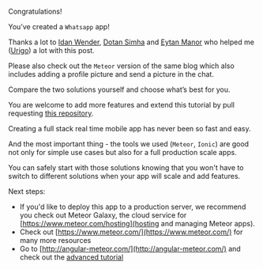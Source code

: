 Congratulations!

You’ve created a `Whatsapp` app!

Thanks a lot to [Idan Wender](https://github.com/idanwe/), [Dotan Simha](https://github.com/dotansimha) and [Eytan Manor](https://github.com/DAB0mB) who helped me ([Urigo](https://github.com/urigo)) a lot with this post.

Please also check out the `Meteor` version of the same blog which also includes adding a profile picture and send a picture in the chat.

Compare the two solutions yourself and choose what’s best for you.

You are welcome to add more features and extend this tutorial by pull requesting [this repository](https://github.com/DAB0mB/ionic-meteor-whatsapp).

Creating a full stack real time mobile app has never been so fast and easy.

And the most important thing - the tools we used (`Meteor`, `Ionic`) are good not only for simple use cases but also for a full production scale apps.

You can safely start with those solutions knowing that you won't have to switch to different solutions when your app will scale and add features.

Next steps:
* If you'd like to deploy this app to a production server, we recommend you check out Meteor Galaxy, the cloud service for [https://www.meteor.com/hosting](hosting and managing Meteor apps).
* Check out [https://www.meteor.com/](https://www.meteor.com/) for many more resources
* Go to [http://angular-meteor.com/](http://angular-meteor.com/) and check out the [advanced tutorial](http://angular-meteor.com/tutorials/angular1/bootstrapping)
